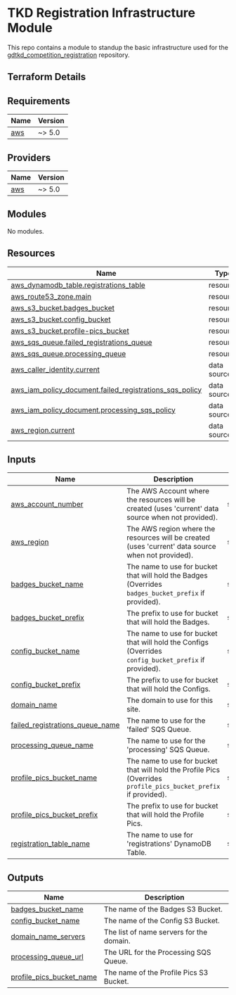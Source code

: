 # TKD Registration Infrastructure Module
This repo contains a module to standup the basic infrastructure used for the [gdtkd_competition_registration](https://github.com/audioboxer217/gdtkd_registration) repository.

## Terraform Details
<!-- BEGINNING OF PRE-COMMIT-TERRAFORM DOCS HOOK -->
## Requirements

| Name | Version |
|------|---------|
| <a name="requirement_aws"></a> [aws](#requirement\_aws) | ~> 5.0 |

## Providers

| Name | Version |
|------|---------|
| <a name="provider_aws"></a> [aws](#provider\_aws) | ~> 5.0 |

## Modules

No modules.

## Resources

| Name | Type |
|------|------|
| [aws_dynamodb_table.registrations_table](https://registry.terraform.io/providers/hashicorp/aws/latest/docs/resources/dynamodb_table) | resource |
| [aws_route53_zone.main](https://registry.terraform.io/providers/hashicorp/aws/latest/docs/resources/route53_zone) | resource |
| [aws_s3_bucket.badges_bucket](https://registry.terraform.io/providers/hashicorp/aws/latest/docs/resources/s3_bucket) | resource |
| [aws_s3_bucket.config_bucket](https://registry.terraform.io/providers/hashicorp/aws/latest/docs/resources/s3_bucket) | resource |
| [aws_s3_bucket.profile-pics_bucket](https://registry.terraform.io/providers/hashicorp/aws/latest/docs/resources/s3_bucket) | resource |
| [aws_sqs_queue.failed_registrations_queue](https://registry.terraform.io/providers/hashicorp/aws/latest/docs/resources/sqs_queue) | resource |
| [aws_sqs_queue.processing_queue](https://registry.terraform.io/providers/hashicorp/aws/latest/docs/resources/sqs_queue) | resource |
| [aws_caller_identity.current](https://registry.terraform.io/providers/hashicorp/aws/latest/docs/data-sources/caller_identity) | data source |
| [aws_iam_policy_document.failed_registrations_sqs_policy](https://registry.terraform.io/providers/hashicorp/aws/latest/docs/data-sources/iam_policy_document) | data source |
| [aws_iam_policy_document.processing_sqs_policy](https://registry.terraform.io/providers/hashicorp/aws/latest/docs/data-sources/iam_policy_document) | data source |
| [aws_region.current](https://registry.terraform.io/providers/hashicorp/aws/latest/docs/data-sources/region) | data source |

## Inputs

| Name | Description | Type | Default | Required |
|------|-------------|------|---------|:--------:|
| <a name="input_aws_account_number"></a> [aws\_account\_number](#input\_aws\_account\_number) | The AWS Account where the resources will be created (uses 'current' data source when not provided). | `string` | `""` | no |
| <a name="input_aws_region"></a> [aws\_region](#input\_aws\_region) | The AWS region where the resources will be created (uses 'current' data source when not provided). | `string` | `""` | no |
| <a name="input_badges_bucket_name"></a> [badges\_bucket\_name](#input\_badges\_bucket\_name) | The name to use for bucket that will hold the Badges (Overrides `badges_bucket_prefix` if provided). | `string` | `""` | no |
| <a name="input_badges_bucket_prefix"></a> [badges\_bucket\_prefix](#input\_badges\_bucket\_prefix) | The prefix to use for bucket that will hold the Badges. | `string` | `"tkd-reg-badges"` | no |
| <a name="input_config_bucket_name"></a> [config\_bucket\_name](#input\_config\_bucket\_name) | The name to use for bucket that will hold the Configs (Overrides `config_bucket_prefix` if provided). | `string` | `""` | no |
| <a name="input_config_bucket_prefix"></a> [config\_bucket\_prefix](#input\_config\_bucket\_prefix) | The prefix to use for bucket that will hold the Configs. | `string` | `"tkd-reg-config"` | no |
| <a name="input_domain_name"></a> [domain\_name](#input\_domain\_name) | The domain to use for this site. | `string` | n/a | yes |
| <a name="input_failed_registrations_queue_name"></a> [failed\_registrations\_queue\_name](#input\_failed\_registrations\_queue\_name) | The name to use for the 'failed' SQS Queue. | `string` | `"failed_registrations"` | no |
| <a name="input_processing_queue_name"></a> [processing\_queue\_name](#input\_processing\_queue\_name) | The name to use for the 'processing' SQS Queue. | `string` | `"processing"` | no |
| <a name="input_profile_pics_bucket_name"></a> [profile\_pics\_bucket\_name](#input\_profile\_pics\_bucket\_name) | The name to use for bucket that will hold the Profile Pics (Overrides `profile_pics_bucket_prefix` if provided). | `string` | `""` | no |
| <a name="input_profile_pics_bucket_prefix"></a> [profile\_pics\_bucket\_prefix](#input\_profile\_pics\_bucket\_prefix) | The prefix to use for bucket that will hold the Profile Pics. | `string` | `"tkd-reg-profile-pics"` | no |
| <a name="input_registration_table_name"></a> [registration\_table\_name](#input\_registration\_table\_name) | The name to use for 'registrations' DynamoDB Table. | `string` | n/a | yes |

## Outputs

| Name | Description |
|------|-------------|
| <a name="output_badges_bucket_name"></a> [badges\_bucket\_name](#output\_badges\_bucket\_name) | The name of the Badges S3 Bucket. |
| <a name="output_config_bucket_name"></a> [config\_bucket\_name](#output\_config\_bucket\_name) | The name of the Config S3 Bucket. |
| <a name="output_domain_name_servers"></a> [domain\_name\_servers](#output\_domain\_name\_servers) | The list of name servers for the domain. |
| <a name="output_processing_queue_url"></a> [processing\_queue\_url](#output\_processing\_queue\_url) | The URL for the Processing SQS Queue. |
| <a name="output_profile_pics_bucket_name"></a> [profile\_pics\_bucket\_name](#output\_profile\_pics\_bucket\_name) | The name of the Profile Pics S3 Bucket. |
<!-- END OF PRE-COMMIT-TERRAFORM DOCS HOOK -->
